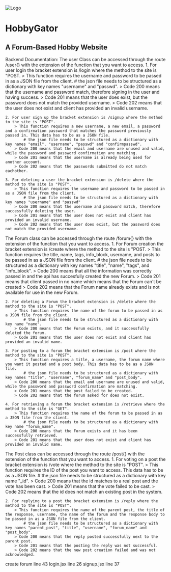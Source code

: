 ![Logo](https://github.com/aelawsons/HobbyGator/assets/93962200/43f1b9f6-0de8-44d9-bc6e-c5584b85f27b)
# HobbyGator
## A Forum-Based Hobby Website

Backend Documentation:
The user Class can be accessed through the route /user{} with the extension of the function that you want to access.
    1. For user login the bracket extension is /login where the method to the site is "POST.
        > This function requires the username and password to be passed in as a JSON file from the client.
            # the json file needs to be structured as a dictionary with key names "username" and "passwd".
        > Code 200 means that the username and password match, therefore signing in the user and having success.
        > Code 201 means that the user does exist, but the password does not match the provided username. 
        > Code 202 means that the user does not exist and client has provided an invalid username.

    2. For user sign up the bracket extension is /signup where the method to the site is "POST".
        > This function requires a new username, a new email, a password and a confirmation password that matches the password previously passed in. This data has to be as a JSON file. 
            # the json file needs to be structured as a dictionary with key names "email", "username", "passwd" and "confirmpasswd".
        > Code 200 means that the email and username are unused and valid, while the password and password confirmation are matching.
        > Code 201 means that the username is already being used for another account. 
        > Code 202 means that the passwords submitted do not match eachother.

    3. For deleting a user the bracket extension is /delete where the method to the site is "POST".
        > This function requires the username and password to be passed in as a JSON file from the client.
            # the json file needs to be structured as a dictionary with key names "username" and "passwd"
        > Code 200 means that the username and password match, therefore successfully deleting the user.
        > Code 201 means that the user does not exist and client has provided an invalid username.
        > Code 202 means that the user does exist, but the password does not match the provided username. 

The Forum class can be accessed through the route /forum{} with the extension of the function that you want to access.
    1. For Forum creation the bracket extension is /create where the method to the site is "POST.
        > This function requires the title, name, tags, info_block, username, and posts to be passed in as a JSON file from the client.
            # the json file needs to be structured as a dictionary with key names "title", "name", "tags", and "info_block".
        > Code 200 means that all the information was correctly passed in and the api has succesfully created the new Forum.
        > Code 201 means that client passed in no name which means that the Forum can't be created 
        > Code 202 means that the Forum name already exists and is not available for use in the new Forum.

    2. For deleting a Forum the bracket extension is /delete where the method to the site is "POST".
        > This function requires the name of the forum to be passed in as a JSON file from the client.
            # the json file needs to be structured as a dictionary with key name "name".
        > Code 200 means that the Forum exists, and it successfully deleted the forum.
        > Code 201 means that the user does not exist and client has provided an invalid name.

    3. For posting to a forum the bracket extension is /post where the method to the site is "POST".
        > This function requires a title, a username, the forum name where you want it posted and a post body. This data has to be as a JSON file. 
            # the json file needs to be structured as a dictionary with key names "title", "username", "forum_name" and "post_body".
        > Code 200 means that the email and username are unused and valid, while the password and password confirmation are matching.
        > Code 201 means that the post failed to be created. 
        > Code 202 means that the forum asked for does not exist.

    4. For retrieving a forum the bracket extension is /retrieve where the method to the site is "GET".
        > This function requires the name of the forum to be passed in as a JSON file from the client.
            # the json file needs to be structured as a dictionary with key name "forum_name".
        > Code 200 means that the Forum exists and it has been successfully retrieved.
        > Code 201 means that the user does not exist and client has provided an invalid name.

The Post class can be accessed through the route /post{} with the extension of the function that you want to access.
    1. For voting on a post the bracket extension is /vote where the method to the site is "POST".
        > This function requires the ID of the post you want to access. This data has to be as a JSON file. 
            # the json file needs to be structured as a dictionary with key name "_id".
        > Code 200 means that the id matches to a real post and the vote has been cast.
        > Code 201 means that the vote failed to be cast. 
        > Code 202 means that the id does not match an existing post in the system.

    2. For replying to a post the bracket extension is /reply where the method to the site is "POST".
        > This function requires the name of the parent post, the title of the response, username, the name of the forum and the response body to be passed in as a JSON file from the client.
            # the json file needs to be structured as a dictionary with key names "parent_post", "title", "username", "forum_name" and "post_body".
        > Code 200 means that the reply posted successfully next to the parent post. 
        > Code 201 means that the posting the reply was not successful.
        > Code 202 means that the new post creation failed and was not acknowledged.



create forum line 43
login.jsx line 26
signup.jsx line 37